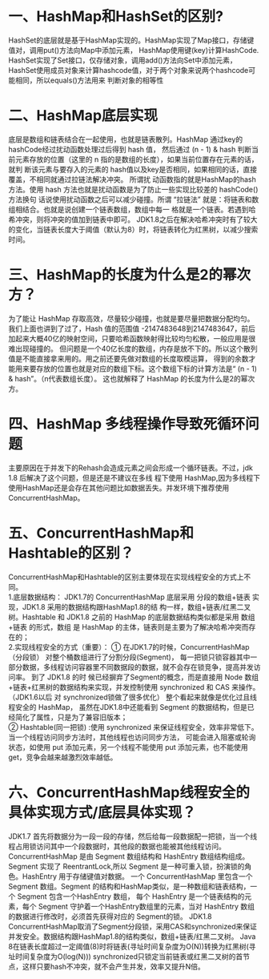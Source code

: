 <h1>一、HashMap和HashSet的区别?</h1>
HashSet的底层就是基于HashMap实现的。HashMap实现了Map接口，存储键值对，调用put()方法向Map中添加元素，
HashMap使用键(key)计算HashCode. HashSet实现了Set接口，仅存储对象，调用add()方法向Set中添加元素，
HashSet使用成员对象来计算hashcode值，对于两个对象来说两个hashcode可能相同，所以equals()方法用来
判断对象的相等性
<h1>二、HashMap底层实现</h1>
底层是数组和链表结合在一起使用，也就是链表散列。HashMap 通过key的hashCode经过扰动函数处理过后得到 hash 值，
然后通过 (n - 1) & hash 判断当前元素存放的位置（这里的 n 指的是数组的长度），如果当前位置存在元素的话，就判
断该元素与要存入的元素的 hash值以及key是否相同，如果相同的话，直接覆盖，不相同就通过拉链法解决冲突。  所谓扰
动函数指的就是HashMap的hash方法。使用 hash 方法也就是扰动函数是为了防止一些实现比较差的 hashCode() 方法换句
话说使用扰动函数之后可以减少碰撞。所谓 “拉链法” 就是：将链表和数组相结合。也就是说创建一个链表数组，数组中每一
格就是一个链表。若遇到哈希冲突，则将冲突的值加到链表中即可。
 JDK1.8之后在解决哈希冲突时有了较大的变化，当链表长度大于阈值（默认为8）时，将链表转化为红黑树，以减少搜索时间。
 <h1>三、HashMap的长度为什么是2的幂次方？</h1>
 为了能让 HashMap 存取高效，尽量较少碰撞，也就是要尽量把数据分配均匀。我们上面也讲到了过了，Hash 值的范围值
 -2147483648到2147483647，前后加起来大概40亿的映射空间，只要哈希函数映射得比较均匀松散，一般应用是很难出现碰撞的。
 但问题是一个40亿长度的数组，内存是放不下的。所以这个散列值是不能直接拿来用的。用之前还要先做对数组的长度取模运算，
 得到的余数才能用来要存放的位置也就是对应的数组下标。这个数组下标的计算方法是“ (n - 1) & hash”。（n代表数组长度）。
 这也就解释了 HashMap 的长度为什么是2的幂次方。
 <h1>四、HashMap 多线程操作导致死循环问题</h1>
 主要原因在于并发下的Rehash会造成元素之间会形成一个循环链表。不过，jdk 1.8 后解决了这个问题，但是还是不建议在多线
 程下使用 HashMap,因为多线程下使用HashMap还是会存在其他问题比如数据丢失。并发环境下推荐使用 ConcurrentHashMap。
 <h1>五、ConcurrentHashMap和Hashtable的区别？</h1>
 ConcurrentHashMap和Hashtable的区别主要体现在实现线程安全的方式上不同。<br/>
 1.底层数据结构： JDK1.7的 ConcurrentHashMap 底层采用 分段的数组+链表 实现，JDK1.8 采用的数据结构跟HashMap1.8的结
 构一样，数组+链表/红黑二叉树。Hashtable 和 JDK1.8 之前的 HashMap 的底层数据结构类似都是采用 数组+链表 的形式，数组
 是 HashMap 的主体，链表则是主要为了解决哈希冲突而存在的；<br/>
 2.实现线程安全的方式（重要）： ① 在JDK1.7的时候，ConcurrentHashMap（分段锁） 对整个桶数组进行了分割分段(Segment)，
 每一把锁只锁容器其中一部分数据，多线程访问容器里不同数据段的数据，就不会存在锁竞争，提高并发访问率。 到了 JDK1.8 的时
 候已经摒弃了Segment的概念，而是直接用 Node 数组+链表+红黑树的数据结构来实现，并发控制使用 synchronized 和 CAS 来操作。
 （JDK1.6以后 对 synchronized锁做了很多优化） 整个看起来就像是优化过且线程安全的 HashMap，
 虽然在JDK1.8中还能看到 Segment 的数据结构，但是已经简化了属性，只是为了兼容旧版本；<br/>
 ② Hashtable(同一把锁) :使用 synchronized 来保证线程安全，效率非常低下。当一个线程访问同步方法时，其他线程也访问同步方法，
 可能会进入阻塞或轮询状态，如使用 put 添加元素，另一个线程不能使用 put 添加元素，也不能使用 get，竞争会越来越激烈效率越低。
 <h1>六、ConcurrentHashMap线程安全的具体实现方式/底层具体实现？</h1>
 JDK1.7 首先将数据分为一段一段的存储，然后给每一段数据配一把锁，当一个线程占用锁访问其中一个段数据时，其他段的数据也能被其他线程访问。
 ConcurrentHashMap 是由 Segment 数组结构和 HashEntry 数组结构组成。
 Segment 实现了 ReentrantLock,所以 Segment 是一种可重入锁，扮演锁的角色。HashEntry 用于存储键值对数据。
 一个 ConcurrentHashMap 里包含一个 Segment 数组。Segment 的结构和HashMap类似，是一种数组和链表结构，一个 Segment 包含一个HashEntry 数组，
 每个 HashEntry 是一个链表结构的元素，每个 Segment 守护着一个HashEntry数组里的元素，当对 HashEntry 数组的数据进行修改时，必须首先获得对应的         Segment的锁。
 JDK1.8  ConcurrentHashMap取消了Segment分段锁，采用CAS和synchronized来保证并发安全。数据结构跟HashMap1.8的结构类似，数组+链表/红黑二叉树。
 Java 8在链表长度超过一定阈值(8)时将链表(寻址时间复杂度为O(N))转换为红黑树(寻址时间复杂度为O(log(N)))
 synchronized只锁定当前链表或红黑二叉树的首节点，这样只要hash不冲突，就不会产生并发，效率又提升N倍。
 
